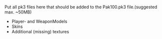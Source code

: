 Put all pk3 files here that should be added to the Pak100.pk3 file.(suggested max. ~50MB)

* Player- and WeaponModels
* Skins
* Additional (missing) textures

